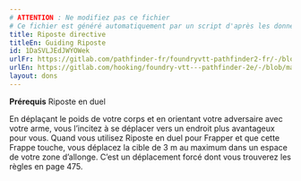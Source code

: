 ```yaml
---
# ATTENTION : Ne modifiez pas ce fichier
# Ce fichier est généré automatiquement par un script d'après les données du module Foundry VTT officiel et de sa traduction
title: Riposte directive
titleEn: Guiding Riposte
id: 1DaSVLJEdJWYOWek
urlFr: https://gitlab.com/pathfinder-fr/foundryvtt-pathfinder2-fr/-/blob/master/data/feats/1DaSVLJEdJWYOWek.htm
urlEn: https://gitlab.com/hooking/foundry-vtt---pathfinder-2e/-/blob/master/packs/data/feats.db/guiding-riposte.json
layout: dons
---
```

**Prérequis** Riposte en duel

En déplaçant le poids de votre corps et en orientant votre adversaire avec votre arme, vous l’incitez à se déplacer vers un endroit plus avantageux pour vous. Quand vous utilisez Riposte en duel pour Frapper et que cette Frappe touche, vous déplacez la cible de 3 m au maximum dans un espace de votre zone d’allonge. C’est un déplacement forcé dont vous trouverez les règles en page 475.
